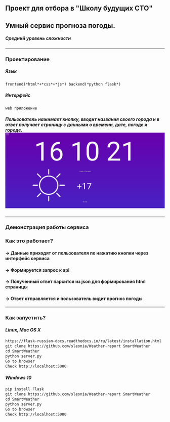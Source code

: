## Проект для отбора в "Школу будущих СТО"


## Умный сервис прогноза погоды.  
##### Средний уровень сложности

---
### Проектирование

##### Язык
    frontend(*html*+*css*+*js*) backend(*python flask*)

##### Интерфейс
    web приложение

##### Пользователь нажимает кнопку, вводит названия своего города и в ответ получает страницу с данными о времени, дате, погоде и городе. ![Output_for_user](https://github.com/sleonia/Weather-report/blob/master/assets/Output_for_user.png)

---

### Демонстрация работы сервиса

### Как это работает?
####  -> Данные приходят от пользователя по нажатию кнопки через интерфейс сервиса
####  -> Формируется запрос к api
####  -> Полученный ответ парсится из json для формирования html страницы
####  -> Ответ отправляется и пользователь видит прогноз погоды
---
### Как запустить?
#### *Linux, Mac OS X*
```
https://flask-russian-docs.readthedocs.io/ru/latest/installation.html
git clone https://github.com/sleonia/Weather-report SmartWeather
cd SmartWeather
python server.py
Go to browser
Check http://localhost:5000
```
#### *Windows 10*
```
pip install Flask
git clone https://github.com/sleonia/Weather-report SmartWeather
cd SmartWeather
python server.py
Go to browser
Check http://localhost:5000
```
